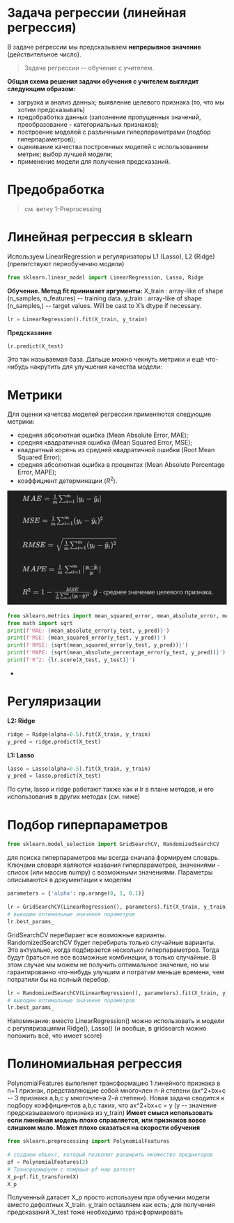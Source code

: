 # Задача регрессии (линейная регрессия)
В задаче регрессии мы предсказываем **непрерывное значение** (действительное число). 
> Задача регрессии -- обучение с учителем.

**Общая схема решения задачи обучения с учителем выглядит следующим образом:**

- загрузка и анализ данных; выявление целевого признака (то, что мы хотим предсказывать)
- предобработка данных (заполнение пропущенных значений, преобразование - категориальных признаков);
- построение моделей с различными гиперпараметрами (подбор гиперпараметров);
- оценивание качества построенных моделей с использованием метрик; выбор лучшей модели;
- применение модели для получения предсказаний.

# Предобработка
> см. ветку 1-Preprocessing

# Линейная регрессия в sklearn
Используем LinearRegression и регуляризаторы L1 (Lasso), L2 (Ridge) (препятствуют переобучению модели)
```python
from sklearn.linear_model import LinearRegression, Lasso, Ridge
```
**Обучение. Метод fit принимает аргументы:**
X_train : array-like of shape (n_samples, n_features) -- training data.
y_train : array-like of shape (n_samples,) -- target values. Will be cast to X’s dtype if necessary.
```python
lr = LinearRegression().fit(X_train, y_train)
```
**Предсказание**
```python
lr.predict(X_test)
```
Это так называемая база. Дальше можно чекнуть метрики и ещё что-нибудь накрутить для улучшения качества модели:

# Метрики

Для оценки качетсва моделей регрессии применяются следующие метрики:
- средняя абсолютная ошибка (Mean Absolute Error, MAE);
- средняя квадратичная ошибка (Mean Squared Error, MSE);
- квадратный корень из средней квадратичной ошибки (Root Mean Squared Error);
- средняя абсолютная ошибка в процентах (Mean Absolute Percentage Error, MAPE);
- коэффициент детерминации ($R^2$).

![Текст с описанием картинки](5pYgG9-Xk_U.jpg)

```python
from sklearn.metrics import mean_squared_error, mean_absolute_error, mean_absolute_percentage_error
from math import sqrt
print(f'MAE: {mean_absolute_error(y_test, y_pred)}')
print(f'MSE: {mean_squared_error(y_test, y_pred)}')
print(f'RMSE: {sqrt(mean_squared_error(y_test, y_pred))}')
print(f'MAPE: {sqrt(mean_absolute_percentage_error(y_test, y_pred))}')
print(f'R^2: {lr.score(X_test, y_test)}')
```

-
# Регуляризации
**L2: Ridge**
```python
ridge = Ridge(alpha=0.5).fit(X_train, y_train)
y_pred = ridge.predict(X_test)
```
**L1: Lasso**
```python
lasso = Lasso(alpha=0.5).fit(X_train, y_train)
y_pred = lasso.predict(X_test)
```
По сути, lasso и ridge работают также как и lr в плане методов, и его использования в других методах (см. ниже)

# Подбор гиперпараметров
```python
from sklearn.model_selection import GridSearchCV, RandomizedSearchCV
```

для поиска гиперпараметров мы всегда сначала формируем словарь. Ключами словаря являются названия гиперпараметров, значениями - список (или массив numpy) с возможными значениями.
Параметры описываются в документации к моделям
```python
parameters = {'alpha': np.arange(0, 1, 0.1)}
```
```python
lr = GridSearchCV(LinearRegression(), parameters).fit(X_train, y_train)
# выводим оптимальные значения параметров
lr.best_params_
```
GridSearchCV перебирает все возможные варианты. RandomizedSearchCV будет перебирать только случайные варианты. Это актуально, когда подбирается несколько гиперпараметров. Тогда будут браться не все возможные комбинации, а только случайные. В этом случае мы можем не получить оптимальное значение, но мы гарантированно что-нибудь улучшим и потратим меньше времени, чем потратили бы на полный перебор.
```python
lr = RandomizedSearchCV(LinearRegression(), parameters).fit(X_train, y_train)
# выводим оптимальные значения параметров
lr.best_params_
```
Напоминание: вместо LinearRegression() можно использовать и модели с регуляризациями Ridge(), Lasso() (и вообще, в gridsearch можно положить всё, что имеет score)

# Полиномиальная регрессия
PolynomialFeatures выполняет трансформацию 1 линейного признака в n+1 признак, представляющие собой многочлен n-й степени (ax^2+bx+c -- 3 признака a,b,c у многочлена 2-й степени). Новая задача сводится к подбору коэффициентов a,b,c таких, что ax^2+bx+c = y (y -- значение предсказываемого признака из y_train)
**Имеет смысл использовать если линейная модель плохо справляется, или признаков вовсе слишком мало. Может плохо сказаться на скорости обучения**
```python
from sklearn.preprocessing import PolynomialFeatures
```
```python
# создаем объект, который позволит расширить множество предикторов
pf = PolynomialFeatures(2)
# Трансформируем с помрщью pf наш датасет
X_p=pf.fit_transform(X) 
X_p
```
Полученный датасет X_p просто используем при обучении модели вместо дефолтных X_train. y_train оставляем как есть; для получения предсказаний X_test тоже необходимо трансформировать

